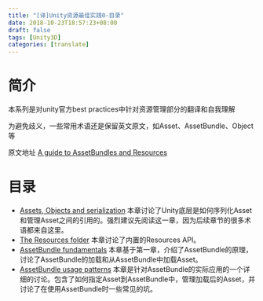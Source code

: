 ```yaml
---
title: "[译]Unity资源最佳实践0-目录"
date: 2018-10-23T18:57:23+08:00
draft: false
tags: [Unity3D]
categories: [translate]
---
```


简介
=

本系列是对unity官方best practices中针对资源管理部分的翻译和自我理解

为避免歧义，一些常用术语还是保留英文原文，如Asset、AssetBundle、Object等

原文地址 [A guide to AssetBundles and Resources](https://unity3d.com/learn/tutorials/topics/best-practices/guide-assetbundles-and-resources?playlist=30089)

目录
=

* [Assets, Objects and serialization](/post/unity_asset_best_practice_1) 本章讨论了Unity底层是如何序列化Asset和管理Asset之间的引用的。强烈建议先阅读这一章，因为后续章节的很多术语都来自这里。
* [The Resources folder](/post/unity_asset_best_practice_2) 本章讨论了内置的Resources API。
* [AssetBundle fundamentals](/post/unity_asset_best_practice_3) 本章基于第一章，介绍了AssetBundle的原理，讨论了AssetBundle的加载和从AssetBundle中加载Asset。
* [AssetBundle usage patterns](/post/unity_asset_best_practice_4) 本章是针对AssetBundle的实际应用的一个详细的讨论。包含了如何指定Asset到AssetBundle中，管理加载后的Asset，并讨论了在使用AssetBundle时一些常见的坑。

